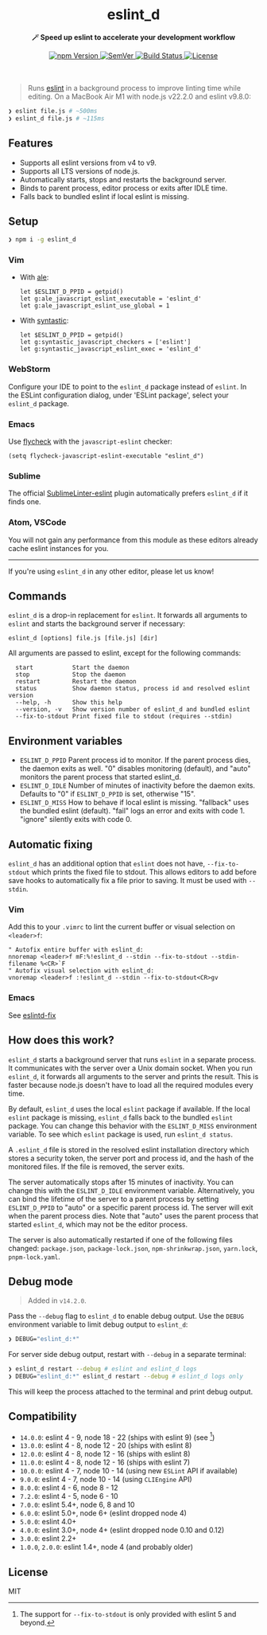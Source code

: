 <h1 align="center">
  eslint_d
</h1>
<p align="center">
  <b>🪄 Speed up eslint to accelerate your development workflow</b>
</p>
<div align="center">
  <a href="https://www.npmjs.com/package/eslint_d">
    <img src="https://img.shields.io/npm/v/eslint_d.svg" alt="npm Version">
  </a>
  <a href="https://semver.org">
    <img src="https://img.shields.io/:semver-%E2%9C%93-blue.svg" alt="SemVer">
  </a>
  <a href="https://github.com/mantoni/eslint_d.js/actions">
    <img src="https://github.com/mantoni/eslint_d.js/workflows/Build/badge.svg" alt="Build Status">
  </a>
  <a href="https://opensource.org/licenses/MIT">
    <img src="https://img.shields.io/npm/l/eslint_d.svg" alt="License">
  </a>
  <br>
  <br>
  <br>
</div>

> Runs [eslint][] in a background process to improve linting time while editing.
> On a MacBook Air M1 with node.js v22.2.0 and eslint v9.8.0:

```bash
❯ eslint file.js # ~500ms
❯ eslint_d file.js # ~115ms
```

## Features

- Supports all eslint versions from v4 to v9.
- Supports all LTS versions of node.js.
- Automatically starts, stops and restarts the background server.
- Binds to parent process, editor process or exits after IDLE time.
- Falls back to bundled eslint if local eslint is missing.

## Setup

```bash
❯ npm i -g eslint_d
```

### Vim

- With [ale][]:

  ```vim
  let $ESLINT_D_PPID = getpid()
  let g:ale_javascript_eslint_executable = 'eslint_d'
  let g:ale_javascript_eslint_use_global = 1
  ```

- With [syntastic][]:

  ```vim
  let $ESLINT_D_PPID = getpid()
  let g:syntastic_javascript_checkers = ['eslint']
  let g:syntastic_javascript_eslint_exec = 'eslint_d'
  ```

### WebStorm

Configure your IDE to point to the `eslint_d` package instead of `eslint`. In
the ESLint configuration dialog, under 'ESLint package', select your `eslint_d`
package.

### Emacs

Use [flycheck][] with the `javascript-eslint` checker:

```elisp
(setq flycheck-javascript-eslint-executable "eslint_d")
```

### Sublime

The official [SublimeLinter-eslint][] plugin automatically prefers `eslint_d`
if it finds one.

### Atom, VSCode

You will not gain any performance from this module as these editors already
cache eslint instances for you.

---

If you're using `eslint_d` in any other editor, please let us know!

## Commands

`eslint_d` is a drop-in replacement for `eslint`. It forwards all arguments to
`eslint` and starts the background server if necessary:

```
eslint_d [options] file.js [file.js] [dir]
```

All arguments are passed to eslint, except for the following commands:

```
  start           Start the daemon
  stop            Stop the daemon
  restart         Restart the daemon
  status          Show daemon status, process id and resolved eslint version
  --help, -h      Show this help
  --version, -v   Show version number of eslint_d and bundled eslint
  --fix-to-stdout Print fixed file to stdout (requires --stdin)
```

## Environment variables

- `ESLINT_D_PPID` Parent process id to monitor. If the parent process dies, the
  daemon exits as well. "0" disables monitoring (default), and "auto" monitors
  the parent process that started eslint_d.
- `ESLINT_D_IDLE` Number of minutes of inactivity before the daemon exits.
  Defaults to "0" if `ESLINT_D_PPID` is set, otherwise "15".
- `ESLINT_D_MISS` How to behave if local eslint is missing. "fallback" uses the
  bundled eslint (default). "fail" logs an error and exits with code 1.
  "ignore" silently exits with code 0.

## Automatic fixing

`eslint_d` has an additional option that `eslint` does not have,
`--fix-to-stdout` which prints the fixed file to stdout. This allows editors to
add before save hooks to automatically fix a file prior to saving. It must be
used with `--stdin`.

### Vim

Add this to your `.vimrc` to lint the current buffer or visual selection on
`<leader>f`:

```vim
" Autofix entire buffer with eslint_d:
nnoremap <leader>f mF:%!eslint_d --stdin --fix-to-stdout --stdin-filename %<CR>`F
" Autofix visual selection with eslint_d:
vnoremap <leader>f :!eslint_d --stdin --fix-to-stdout<CR>gv
```

### Emacs

See [eslintd-fix](https://github.com/aaronjensen/eslintd-fix)

## How does this work?

`eslint_d` starts a background server that runs `eslint` in a separate process.
It communicates with the server over a Unix domain socket. When you run
`eslint_d`, it forwards all arguments to the server and prints the result. This
is faster because node.js doesn't have to load all the required modules every
time.

By default, `eslint_d` uses the local `eslint` package if available. If the
local `eslint` package is missing, `eslint_d` falls back to the bundled
`eslint` package. You can change this behavior with the `ESLINT_D_MISS`
environment variable. To see which `eslint` package is used, run `eslint_d
status`.

A `.eslint_d` file is stored in the resolved eslint installation directory
which stores a security token, the server port and process id, and the hash of
the monitored files. If the file is removed, the server exits.

The server automatically stops after 15 minutes of inactivity. You can change
this with the `ESLINT_D_IDLE` environment variable. Alternatively, you can bind
the lifetime of the server to a parent process by setting `ESLINT_D_PPID` to
"auto" or a specific parent process id. The server will exit when the parent
process dies. Note that "auto" uses the parent process that started `eslint_d`,
which may not be the editor process.

The server is also automatically restarted if one of the following files
changed: `package.json`, `package-lock.json`, `npm-shrinkwrap.json`,
`yarn.lock`, `pnpm-lock.yaml`.

## Debug mode

> Added in `v14.2.0`.

Pass the `--debug` flag to `eslint_d` to enable debug output. Use the `DEBUG`
environment variable to limit debug output to `eslint_d`:

```bash
❯ DEBUG="eslint_d:*"
```

For server side debug output, restart with `--debug` in a separate terminal:

```bash
❯ eslint_d restart --debug # eslint and eslint_d logs
❯ DEBUG="eslint_d:*" eslint_d restart --debug # eslint_d logs only
```

This will keep the process attached to the terminal and print debug output.

## Compatibility

- `14.0.0`: eslint 4 - 9, node 18 - 22 (ships with eslint 9) (see [^1])
- `13.0.0`: eslint 4 - 8, node 12 - 20 (ships with eslint 8)
- `12.0.0`: eslint 4 - 8, node 12 - 16 (ships with eslint 8)
- `11.0.0`: eslint 4 - 8, node 12 - 16 (ships with eslint 7)
- `10.0.0`: eslint 4 - 7, node 10 - 14 (using new `ESLint` API if available)
- `9.0.0`: eslint 4 - 7, node 10 - 14 (using `CLIEngine` API)
- `8.0.0`: eslint 4 - 6, node 8 - 12
- `7.2.0`: eslint 4 - 5, node 6 - 10
- `7.0.0`: eslint 5.4+, node 6, 8 and 10
- `6.0.0`: eslint 5.0+, node 6+ (eslint dropped node 4)
- `5.0.0`: eslint 4.0+
- `4.0.0`: eslint 3.0+, node 4+ (eslint dropped node 0.10 and 0.12)
- `3.0.0`: eslint 2.2+
- `1.0.0`, `2.0.0`: eslint 1.4+, node 4 (and probably older)

## License

MIT

[License]: https://img.shields.io/npm/l/eslint_d.svg
[eslint]: https://eslint.org
[ale]: https://github.com/dense-analysis/ale
[syntastic]: https://github.com/scrooloose/syntastic
[flycheck]: http://www.flycheck.org/
[SublimeLinter-eslint]: https://github.com/SublimeLinter/SublimeLinter-eslint

[^1]: The support for `--fix-to-stdout` is only provided with eslint 5 and beyond.
